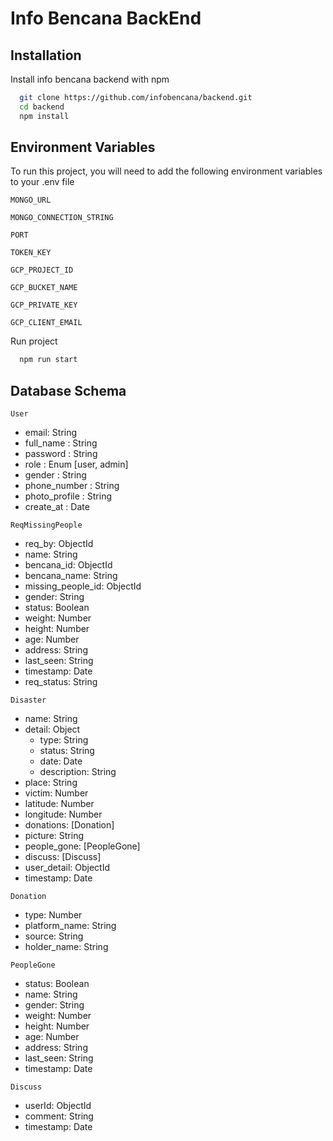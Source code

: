 # Info Bencana BackEnd


## Installation

Install info bencana backend with npm

```bash
  git clone https://github.com/infobencana/backend.git
  cd backend
  npm install
```
## Environment Variables

To run this project, you will need to add the following environment variables to your .env file

`MONGO_URL`

`MONGO_CONNECTION_STRING`

`PORT`

`TOKEN_KEY`

`GCP_PROJECT_ID`

`GCP_BUCKET_NAME`

`GCP_PRIVATE_KEY`

`GCP_CLIENT_EMAIL`

Run project

```bash
  npm run start
```

## Database Schema

`User`

- email: String
- full_name : String
- password : String
- role : Enum [user, admin]
- gender : String
- phone_number : String
- photo_profile : String
- create_at : Date

`ReqMissingPeople`

- req_by: ObjectId
- name: String
- bencana_id: ObjectId
- bencana_name: String
- missing_people_id: ObjectId
- gender: String
- status: Boolean
- weight: Number
- height: Number
- age: Number
- address: String
- last_seen: String
- timestamp: Date
- req_status: String

`Disaster`
- name: String
- detail: Object
  - type: String
  - status: String
  - date: Date
  - description: String
- place: String
- victim: Number
- latitude: Number
- longitude: Number
- donations: [Donation]
- picture: String
- people_gone: [PeopleGone]
- discuss: [Discuss]
- user_detail: ObjectId
- timestamp: Date

`Donation`

- type: Number
- platform_name: String
- source: String
- holder_name: String

`PeopleGone`

- status: Boolean
- name: String
- gender: String
- weight: Number
- height: Number
- age: Number
- address: String
- last_seen: String
- timestamp: Date

`Discuss`

- userId: ObjectId
- comment: String
- timestamp: Date
